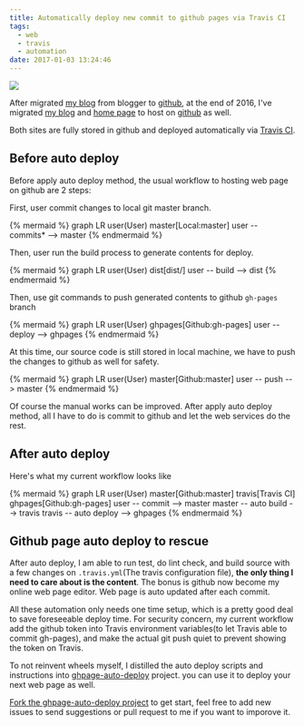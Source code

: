 ```yaml
---
title: Automatically deploy new commit to github pages via Travis CI
tags:
  - web
  - travis
  - automation
date: 2017-01-03 13:24:46
---
```


![](http://i.imgur.com/Q1hDoPLm.png)

After  migrated [my blog](https://blog.gasolin.idv.tw/2016/09/18/hello-world/) from blogger to [github](https://github.com/gasolin/blog/),
at the end of 2016, I've migrated [my blog](https://blog.gasolin.idv.tw/2016/09/18/hello-world/) and [home page](http://www.gasolin.idv.tw/) to host on [github](https://github.com/gasolin/gasolin.github.io) as well.

Both sites are fully stored in github and deployed automatically via [Travis CI](https://travis-ci.org/gasolin/gasolin.github.io).

## Before auto deploy

Before apply auto deploy method, the usual workflow to hosting web page on github are 2 steps:

First, user commit changes to local git master branch.

{% mermaid %}
graph LR
user(User)
master[Local:master]
user -- commits* --> master
{% endmermaid %}

Then, user run the build process to generate contents for deploy.

{% mermaid %}
graph LR
user(User)
dist[dist/]
user -- build --> dist
{% endmermaid %}

Then, use git commands to push generated contents to github `gh-pages` branch

{% mermaid %}
graph LR
user(User)
ghpages[Github:gh-pages]
user -- deploy --> ghpages
{% endmermaid %}

At this time, our source code is still stored in local machine, we have to push the changes to github as well for safety.

{% mermaid %}
graph LR
user(User)
master[Github:master]
user -- push --> master
{% endmermaid %}

Of course the manual works can be improved. After apply auto deploy method, all I have to do is
commit to github and let the web services do the rest.


## After auto deploy

Here's what my current workflow looks like

{% mermaid %}
graph LR
user(User)
master[Github:master]
travis[Travis CI]
ghpages[Github:gh-pages]
user -- commit --> master
master -- auto build --> travis
travis --  auto deploy --> ghpages
{% endmermaid %}


## Github page auto deploy to rescue

After auto deploy, I am able to run test, do lint check, and build source with a few changes on `.travis.yml`(The travis configuration file),
**the only thing I need to care about is the content**.
The bonus is github now become my online web page editor. Web page is auto updated after each commit.

All these automation only needs one time setup, which is a pretty good deal to save foreseeable deploy time.
For security concern, my current workflow add the github token into Travis environment variables(to let Travis able to commit gh-pages), and make the actual git push quiet to prevent showing the token on Travis.

To not reinvent wheels myself, I distilled the auto deploy scripts and instructions into [ghpage-auto-deploy](https://github.com/gasolin/ghpage-auto-deploy) project.
you can use it to deploy your next web page as well.

[Fork the ghpage-auto-deploy project](https://github.com/gasolin/ghpage-auto-deploy#fork-destination-box) to get start, feel free to add new issues to send suggestions or pull request to me if you want to imporove it.
